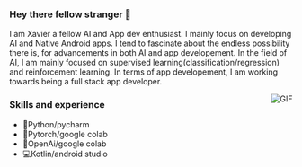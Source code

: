 ### Hey there fellow stranger 👋

I am Xavier a fellow AI and App dev enthusiast. I mainly focus on developing AI and Native Android apps. I tend to fascinate about the endless possibility there is, for 
advancements in both AI and app developement. In the field of AI, I am mainly focused on supervised learning(classification/regression) and reinforcement learning. In 
terms of app developement, I am working towards being a full stack app developer.




<img align="right" alt="GIF" src="https://media.giphy.com/media/1GEATImIxEXVR79Dhk/giphy.gif" />
                                                                                         
### Skills and experience   
- 🐍Python/pycharm                                                
- 🤖Pytorch/google colab  
- 🤖OpenAi/google colab                                                                                                        
- 💻Kotlin/android studio                         




                                                                                  

